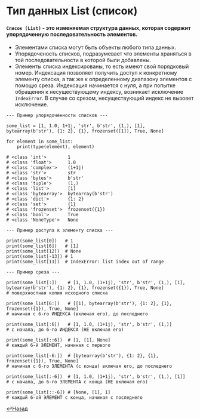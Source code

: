 # Тип данных List (список)
#### `Список (List)` - это изменяемая структура данных, которая содержит упорядоченную последовательность элементов.
- Элементами списка могут быть объекты любого типа данных.
- Упорядоченость списков, подразумевает что элементы храняться в той последовательности в которой были добавлены.
- Элементы списка индексированы, то есть имеют свой порядковый номер. Индексация позволяет получить доступ к конкретному элементу списка, а так же к определенному диапазону элементов с помощю среза. Индексация начинается с нуля, а при попытке обращения к несуществующему индексу, возникает исключение `IndexError`. В случае со срезом, несуществующий индекс не вызовет исключение.
```
--- Пример упорядоченности списков ---

some_list = [1, 1.0, 1+1j, 'str', b'str', (1,), [1], bytearray(b'str'), {1: 2}, {1}, frozenset([1]), True, None]

for element in some_list:
    print(type(element), element)

# <class 'int'>        1
# <class 'float'>      1.0
# <class 'complex'>    (1+1j)
# <class 'str'>        str
# <class 'bytes'>      b'str'
# <class 'tuple'>      (1,)
# <class 'list'>       [1]
# <class 'bytearray'>  bytearray(b'str')
# <class 'dict'>       {1: 2}
# <class 'set'>        {1}
# <class 'frozenset'>  frozenset({1})
# <class 'bool'>       True
# <class 'NoneType'>   None

--- Пример доступа к элементу списка ---

print(some_list[0])   # 1
print(some_list[6])   # [1]
print(some_list[12])  # None
print(some_list[-13]) # 1
print(some_list[13])  # IndexError: list index out of range

--- Пример среза ---

print(some_list[:])    # [1, 1.0, (1+1j), 'str', b'str', (1,), [1], bytearray(b'str'), {1: 2}, {1}, frozenset({1}), True, None]
# поверхностная копия исходного списка

print(some_list[6:])   # [[1], bytearray(b'str'), {1: 2}, {1}, frozenset({1}), True, None]
# начиная с 6-го ИНДЕКСА (включая его), до последнего

print(some_list[:6])   # [1, 1.0, (1+1j), 'str', b'str', (1,)]
# с начала, до 6-го ИНДЕКСА (НЕ включая его)

print(some_list[::6])  # [1, [1], None]
# каждый 6-й ЭЛЕМЕНТ, начиная с первого

print(some_list[-6:])  # [bytearray(b'str'), {1: 2}, {1}, frozenset({1}), True, None]
# начиная с 6-го ЭЛЕМЕНТА (с конца) включая его, до последнего

print(some_list[:-6])  # [1, 1.0, (1+1j), 'str', b'str', (1,), [1]]
# с начала, до 6-го ЭЛЕМЕНТА с конца (НЕ включая его)

print(some_list[::-6]) # [None, [1], 1]
# каждый 6-ой ЭЛЕМЕНТ с конца, начиная с последнего
```
[↩Назад](https://github.com/KorostylovSerega/PythonSummary/edit/main/Python.md#2-Типы-данных-в-Python)
